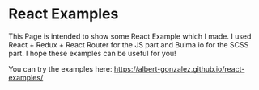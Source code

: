 # React Examples

This Page is intended to show some React Example which I made. I used React + Redux + React Router for the JS part and Bulma.io for the SCSS part. I hope these examples can be useful for you!

You can try the examples here: https://albert-gonzalez.github.io/react-examples/
